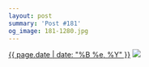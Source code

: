 ```yaml
---
layout: post
summary: 'Post #181'
og_image: 181-1280.jpg
---
```


<p>
  <time><a href="/181">{{ page.date | date: "%B %e, %Y" }}</a></time>
  <a href="/181"><img src="{{ site.assets_url }}/181-640.jpg" srcset="{{ site.assets_url }}/181-1280.jpg 1280w, {{ site.assets_url }}/181-960.jpg 960w, {{ site.assets_url }}/181-640.jpg 640w, {{ site.assets_url }}/181-320.jpg 320w" sizes="(min-width: 700px) 50vw, calc(100vw - 2rem)" /></a>
</p>
